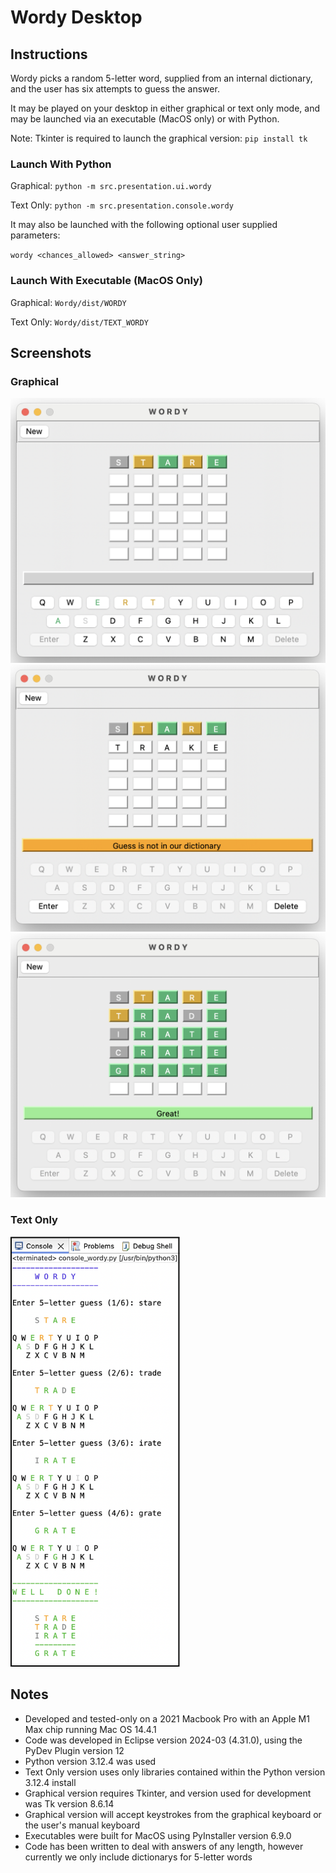 # Wordy Desktop
## Instructions
Wordy picks a random 5-letter word, supplied from an internal dictionary, and the user has six attempts to guess the answer.

It may be played on your desktop in either graphical or text only mode, and may be launched via an executable (MacOS only) or with Python.

Note: Tkinter is required to launch the graphical version: `pip install tk`

### Launch With Python

Graphical: `python -m src.presentation.ui.wordy`

Text Only: `python -m src.presentation.console.wordy`

It may also be launched with the following optional user supplied parameters:

`wordy <chances_allowed> <answer_string>`

### Launch With Executable (MacOS Only)
Graphical: `Wordy/dist/WORDY`

Text Only: `Wordy/dist/TEXT_WORDY`

## Screenshots
### Graphical
<img width="550" alt="Screenshot 2024-07-16 at 7 18 23 PM" src="Wordy/src/resources/images/Wordy_Screenshot_UI_1.png">
<img width="534" alt="Screenshot 2024-07-16 at 7 59 28 PM" src="Wordy/src/resources/images/Wordy_Screenshot_UI_3.png">
<img width="557" alt="Screenshot 2024-07-16 at 7 19 07 PM" src="Wordy/src/resources/images/Wordy_Screenshot_UI_2.png">

### Text Only
<img width="271" alt="Screenshot 2024-07-13 at 8 46 25 PM" src="Wordy/src/resources/images/Wordy_Screenshot_Console.png">

## Notes
* Developed and tested-only on a 2021 Macbook Pro with an Apple M1 Max chip running Mac OS 14.4.1
* Code was developed in Eclipse version 2024-03 (4.31.0), using the PyDev Plugin version 12
* Python version 3.12.4 was used
* Text Only version uses only libraries contained within the Python version 3.12.4 install
* Graphical version requires Tkinter, and version used for development was Tk version 8.6.14
* Graphical version will accept keystrokes from the graphical keyboard or the user's manual keyboard
* Executables were built for MacOS using PyInstaller version 6.9.0
* Code has been written to deal with answers of any length, however currently we only include dictionarys for 5-letter words
